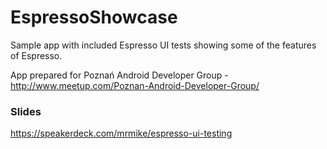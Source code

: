 # EspressoShowcase
Sample app with included Espresso UI tests showing some of the features of Espresso.

App prepared for Poznań Android Developer Group - http://www.meetup.com/Poznan-Android-Developer-Group/


### Slides
https://speakerdeck.com/mrmike/espresso-ui-testing
